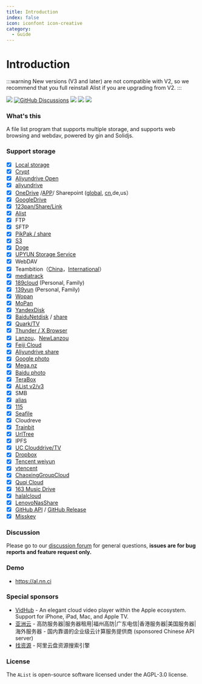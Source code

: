 ```yaml
---
title: Introduction
index: false
icon: iconfont icon-creative
category:
  - Guide
---
```


# Introduction

:::warning
New versions (V3 and later) are not compatible with V2, so we recommend that you full reinstall Alist if you are upgrading from V2.
:::

[![](https://img.shields.io/github/release/Xhofe/alist?style=flat-square)](https://github.com/Xhofe/alist/releases/latest)
[![GitHub Discussions](https://img.shields.io/github/discussions/Xhofe/alist?color=%23ED8936&style=flat-square)](https://github.com/Xhofe/alist/discussions)
[![](https://img.shields.io/github/actions/workflow/status/Xhofe/alist/build.yml?style=flat-square)](https://github.com/Xhofe/alist/actions?query=workflow%3ABuild)
[![](https://img.shields.io/github/downloads/Xhofe/alist/total?style=flat-square&color=%239F7AEA)](https://github.com/Xhofe/alist/releases)
[![](https://img.shields.io/badge/%24-donate-ff69b4.svg?style=flat-square)](https://pay.xhofe.top)

### What's this

A file list program that supports multiple storage, and supports web browsing and webdav, powered by gin and Solidjs.

### Support storage

- [x] [Local storage](../guide/drivers/local.md)
- [x] [Crypt](/guide/drivers/Crypt.md)
- [x] [Aliyundrive Open](../guide/drivers/aliyundrive_open.md)
- [x] [aliyundrive](https://www.alipan.com/)
- [x] [OneDrive](./drivers/onedrive.md) /[APP](./drivers/onedrive_app.md)/ Sharepoint ([global](https://www.office.com/), [cn](https://portal.partner.microsoftonline.cn),de,us）
- [x] [GoogleDrive](https://drive.google.com/)
- [x] [123pan/Share/Link](https://www.123pan.com/)
- [x] [Alist](https://github.com/Xhofe/alist)
- [x] FTP
- [x] SFTP
- [x] [PikPak / share](https://www.mypikpak.com/)
- [x] [S3](../guide/drivers/s3.md)
- [x] [Doge](../guide/drivers/s3.md#add-object-storage-examples-and-official-documents)
- [x] [UPYUN Storage Service](https://www.upyun.com/products/file-storage)
- [x] WebDAV
- [x] Teambition（[China](https://www.teambition.com/)，[International](https://us.teambition.com/)）
- [x] [mediatrack](https://www.mediatrack.cn/)
- [x] [189cloud](https://cloud.189.cn) (Personal, Family)
- [x] [139yun](https://yun.139.com/) (Personal, Family)
- [x] [Wopan](https://pan.wo.cn)
- [x] [MoPan](https://mopan.sc.189.cn/mopan/#/downloadPc)
- [x] [YandexDisk](https://disk.yandex.com/)
- [x] [BaiduNetdisk](https://pan.baidu.com/) / [share](./drivers/baidu_share.md)
- [x] [Quark/TV](https://pan.quark.cn/)
- [x] [Thunder / X Browser](../guide/drivers/thunder.md)
- [x] [Lanzou](https://www.lanzou.com/)、[NewLanzou](https://www.ilanzou.com)
- [x] [Feiji Cloud](https://feijipan.com/)
- [x] [Aliyundrive share](https://www.alipan.com/)
- [x] [Google photo](https://photos.google.com/)
- [x] [Mega.nz](https://mega.nz)
- [x] [Baidu photo](https://photo.baidu.com/)
- [x] [TeraBox](https://www.terabox.com/)
- [x] [AList v2/v3](../guide/drivers/Alist%20V2%20V3.md)
- [x] SMB
- [x] [alias](../guide/advanced/alias.md)
- [x] [115](https://115.com/)
- [x] [Seafile](https://www.seafile.com/)
- [x] Cloudreve
- [x] [Trainbit](https://trainbit.com/)
- [x] [UrlTree](../guide/drivers/UrlTree.md)
- [x] IPFS
- [x] [UC Clouddrive/TV](https://drive.uc.cn/)
- [x] [Dropbox](https://www.dropbox.com)
- [x] [Tencent weiyun](https://www.weiyun.com/)
- [x] [vtencent](https://app.v.tencent.com/)
- [x] [ChaoxingGroupCloud](../guide/drivers/chaoxing.md)
- [x] [Quqi Cloud](https://quqi.com)
- [x] [163 Music Drive](../guide/drivers/163music.md)
- [x] [halalcloud](../guide/drivers/halalcloud.md)
- [x] [LenovoNasShare](https://pc.lenovo.com.cn)
- [x] [GitHub API](../guide/drivers/github.md) / [GitHub Release](../guide/drivers/github_releases.md)
- [x] [Misskey](https://misskey-hub.net/cn/docs/for-users/features/drive/)

### Discussion

Please go to our [discussion forum](https://github.com/Xhofe/alist/discussions) for general questions, **issues are for bug reports and feature request only.**

### Demo

- https://al.nn.ci

### Special sponsors

- [VidHub](https://apps.apple.com/app/apple-store/id1659622164?pt=118612019&ct=alist&mt=8) - An elegant cloud video player within the Apple ecosystem. Support for iPhone, iPad, Mac, and Apple TV.
- [亚洲云](https://www.asiayun.com/aff/QQCOOQKZ) - 高防服务器|服务器租用|福州高防|广东电信|香港服务器|美国服务器|海外服务器 - 国内靠谱的企业级云计算服务提供商 (sponsored Chinese API server)
- [找资源](http://zhaoziyuan2.cc/) - 阿里云盘资源搜索引擎

### License

The `AList` is open-source software licensed under the AGPL-3.0 license.
